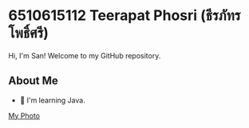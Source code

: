 # **6510615112 Teerapat Phosri (ธีรภัทร โพธิ์ศรี)**
Hi, I'm San! Welcome to my GitHub repository.
## About Me
- 🌱 I'm learning Java.

[My Photo](https://i.imgur.com/ccInqg9.jpeg)
